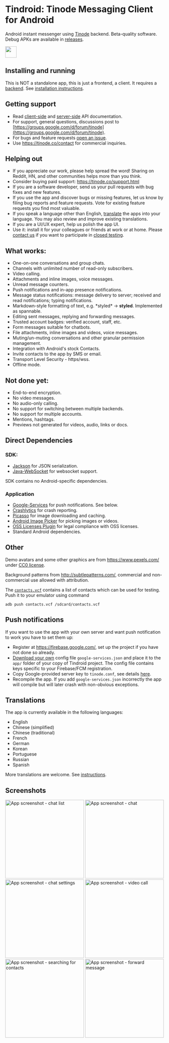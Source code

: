 # Tindroid: Tinode Messaging Client for Android

Android instant messenger using [Tinode](https://github.com/tinode/chat/) backend. Beta-quality software.
Debug APKs are available in [releases](https://github.com/tinode/tindroid/releases).

<a href="https://play.google.com/store/apps/details?id=co.tinode.tindroidx"><img src="play-store.svg" height=36></a>

## Installing and running

This is NOT a standalone app, this is just a frontend, a client. It requires a [backend](https://github.com/tinode/chat/). See [installation instructions](https://github.com/tinode/chat/blob/master/INSTALL.md).

## Getting support

* Read [client-side](http://tinode.github.io/java-api/) and [server-side](https://github.com/tinode/chat/blob/master/docs/API.md) API documentation.
* For support, general questions, discussions post to [https://groups.google.com/d/forum/tinode](https://groups.google.com/d/forum/tinode).
* For bugs and feature requests [open an issue](https://github.com/tinode/tindroid/issues/new).
* Use https://tinode.co/contact for commercial inquiries.

## Helping out

* If you appreciate our work, please help spread the word! Sharing on Reddit, HN, and other communities helps more than you think.
* Consider buying paid support: https://tinode.co/support.html
* If you are a software developer, send us your pull requests with bug fixes and new features.
* If you use the app and discover bugs or missing features, let us know by filing bug reports and feature requests. Vote for existing feature requests you find most valuable.
* If you speak a language other than English, [translate](https://github.com/tinode/chat/blob/devel/docs/translations.md#android) the apps into your language. You may also review and improve existing translations.
* If you are a UI/UX expert, help us polish the app UI.
* Use it: install it for your colleagues or friends at work or at home. Please [contact us](https://tinode.co/contact) if you want to participate in [closed testing](https://support.google.com/googleplay/android-developer/answer/9845334?hl=en).

## What works:

* One-on-one conversations and group chats.
* Channels with unlimited number of read-only subscribers.
* Video calling.
* Attachments and inline images, voice messages.
* Unread message counters.
* Push notifications and in-app presence notifications.
* Message status notifications: message delivery to server; received and read notifications; typing notifications.
* Markdown-style formatting of text, e.g. \*styled\* &rarr; **styled**. Implemented as spannable.
* Editing sent messages, replying and forwarding messages.
* Trusted account badges: verified account, staff, etc.
* Form messages suitable for chatbots.
* File attachments, inline images and videos, voice messages.
* Muting/un-muting conversations and other granular permission management.
* Integration with Android's stock Contacts.
* Invite contacts to the app by SMS or email.
* Transport Level Security - https/wss.
* Offline mode.

## Not done yet:

* End-to-end encryption.
* No video messages. 
* No audio-only calling.
* No support for switching between multiple backends.
* No support for multiple accounts.
* Mentions, hashtags.
* Previews not generated for videos, audio, links or docs.

## Direct Dependencies

### SDK:

* [Jackson](https://github.com/FasterXML/jackson) for JSON serialization.
* [Java-WebSocket](https://github.com/TooTallNate/Java-WebSocket/) for websocket support.

SDK contains no Android-specific dependencies.

### Application

* [Google-Services](https://firebase.google.com/docs/cloud-messaging/android/client) for push notifications. See below.
* [Crashlytics](https://firebase.google.com/docs/android/setup) for crash reporting.
* [Picasso](https://square.github.io/picasso/) for image downloading and caching.
* [Android Image Picker](https://github.com/esafirm/android-image-picker) for picking images or videos.
* [OSS Licenses Plugin](https://github.com/google/play-services-plugins/tree/master/oss-licenses-plugin) for legal compliance with OSS licenses.
* Standard Android dependencies.

## Other

Demo avatars and some other graphics are from https://www.pexels.com/ under [CC0 license](https://www.pexels.com/photo-license/).

Background patterns from http://subtlepatterns.com/, commercial and non-commercial use allowed with attribution.

The [`contacts.vcf`](./contacts.vcf) contains a list of contacts which can be used for testing. Push it to your emulator using command

```
adb push contacts.vcf /sdcard/contacts.vcf
```

## Push notifications

If you want to use the app with your own server and want push notification to work you have to set them up:

* Register at https://firebase.google.com/, set up the project if you have not done so already.
* [Download your own](https://developers.google.com/android/guides/google-services-plugin) config file `google-services.json` and place it to the `app/` folder of your copy of Tindroid project. The config file contains keys specific to your Firebase/FCM registration.
* Copy Google-provided server key to `tinode.conf`, see details [here](https://github.com/tinode/chat/blob/master/docs/faq.md#q-how-to-setup-fcm-push-notifications).
* Recompile the app. If you add `google-services.json` incorrectly the app will compile but will later crash with non-obvious exceptions.

## Translations

The app is currently available in the following languages:

* English
* Chinese (simplified)
* Chinese (traditional)
* French
* German
* Korean
* Portuguese
* Russian
* Spanish

More translations are welcome. See [instructions](https://github.com/tinode/chat/blob/devel/docs/translations.md#android).

## Screenshots

<img src="android-contacts.png" alt="App screenshot - chat list" width="250" /> <img src="android-chat.png" alt="App screenshot - chat" width="250" /> <img src="android-topic-info.png" alt="App screenshot - chat settings" width="250" />
<img src="android-video-call.png" alt="App screenshot - video call" width="250" /> <img src="android-find-people.png" alt="App screenshot - searching for contacts" width="250" /> <img src="android-forward.png" alt="App screenshot - forward message" width="250" />
